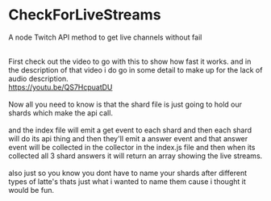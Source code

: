 # CheckForLiveStreams
A node Twitch API method to get live channels without fail<br /><br />

First check out the video to go with this to show how fast it works. and in the description of that video i do go in some detail to make up for the lack of audio description.<br /><a href="https://youtu.be/QS7HcpuatDU">https://youtu.be/QS7HcpuatDU</a>
<br /><br />
Now all you need to know is that the shard file is just going to hold our shards which make the api call.
<br /><br />
and the index file will emit a get event to each shard and then each shard will do its api thing and then they'll emit a answer event and that answer event will be collected in the collector in the index.js file and then when its collected all 3 shard answers it will return an array showing the live streams.
<br /><br />
also just so you know you dont have to name your shards after different types of latte's thats just what i wanted to name them cause i thought it would be fun.
